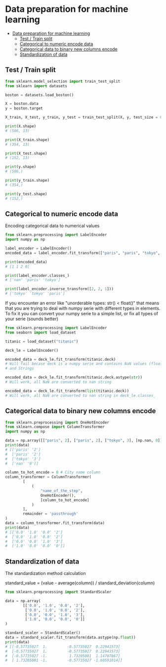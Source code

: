 # Data preparation for machine learning

- [Data preparation for machine learning](#data-preparation-for-machine-learning)
  * [Test / Train split](#test---train-split)
  * [Categorical to numeric encode data](#categorical-to-numeric-encode-data)
  * [Categorical data to binary new columns encode](#categorical-data-to-binary-new-columns-encode)
  * [Standardization of data](#standardization-of-data)

## Test / Train split

```python
from sklearn.model_selection import train_test_split
from sklearn import datasets

boston = datasets.load_boston()

X = boston.data
y = boston.target

X_train, X_test, y_train, y_test = train_test_split(X, y, test_size = 0.3, shuffle = True)

print(X.shape)
# (506, 13)

print(X_train.shape)
# (354, 13)

print(X_test.shape)
# (152, 13)

print(y.shape)
# (506,)

print(y_train.shape)
# (354,)

print(y_test.shape)
# (152,)
```

## Categorical to numeric encode data

Encoding categorical data to numerical values

```python
from sklearn.preprocessing import LabelEncoder
import numpy as np

label_encoder = LabelEncoder()
encoded_data = label_encoder.fit_transform(["paris", "paris", "tokyo", np.nan])

print(encoded_data)
# [1 1 2 0]

print(label_encoder.classes_)
# ['nan' 'paris' 'tokyo']

print(label_encoder.inverse_transform([2, 2, 1]))
# ['tokyo' 'tokyo' 'paris']
```

If you encounter an error like "unorderable types: str() < float()" that means that you are trying to deal with numpy serie with different types in elements. To fix it you can convert your numpy serie to a simple list, or fix all types of your serie (sounds better)

```python
from sklearn.preprocessing import LabelEncoder
from seaborn import load_dataset

titanic = load_dataset("titanic")

deck_le = LabelEncoder()

encoded_data = deck_le.fit_transform(titanic.deck)
# Will fail becase deck is a numpy serie and contains NaN values (float) 
# and Strings

encoded_data = deck_le.fit_transform(titanic.deck.astype(str))
# Will work, all NaN are converted to nan string

encoded_data = deck_le.fit_transform(list(titanic.deck))
# Will work, all NaN are converted to nan string in deck_le.classes_
```

## Categorical data to binary new columns encode

```python
from sklearn.preprocessing import OneHotEncoder
from sklearn.compose import ColumnTransformer
import numpy as np

data = np.array([["paris", 2], ["paris", 2], ["tokyo", 3], [np.nan, 0]])
print(data)
# [['paris' '2']
#  ['paris' '2']
#  ['tokyo' '3']
#  ['nan' '0']]

column_to_hot_encode = 0 # City name column
column_transformer = ColumnTransformer(
        [
            (
                "name_of_the_step",
                OneHotEncoder(),
                [column_to_hot_encode]
            )
        ],
        remainder = 'passthrough'
)
data = column_transformer.fit_transform(data)
print(data)
# [['0.0' '1.0' '0.0' '2']
#  ['0.0' '1.0' '0.0' '2']
#  ['0.0' '0.0' '1.0' '3']
#  ['1.0' '0.0' '0.0' '0']]
```

## Standardization of data

The standardization method calculation

standard_value = (value - average(column)) / standard_deviation(column)

```python
from sklearn.preprocessing import StandardScaler

data = np.array(
        [['0.0', '1.0', '0.0', '2'],
         ['0.0', '1.0', '0.0', '2'],
         ['0.0', '0.0', '1.0', '3'],
         ['1.0', '0.0', '0.0', '0']]
)

standard_scaler = StandardScaler()
data = standard_scaler.fit_transform(data.astype(np.float))
print(data)
# [[-0.57735027  1.         -0.57735027  0.22941573]
#  [-0.57735027  1.         -0.57735027  0.22941573]
#  [-0.57735027 -1.          1.73205081  1.14707867]
#  [ 1.73205081 -1.         -0.57735027 -1.60591014]]
```